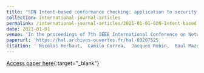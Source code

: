 ```yaml
---
title: "SDN Intent-based conformance checking: application to security policies"
collection: international-journal-articles
permalink: /international-journal-articles/2021-01-01-SDN-Intent-based-conformance-checking-application-to-security-policies
date: 2021-01-01
venue: 'In the proceedings of 7th IEEE International Conference on Network Softwarization (IEEE NetSoft 2021)'
paperurl: 'https://hal.archives-ouvertes.fr/hal-03207525'
citation: ' Nicolas Herbaut,  Camilo Correa,  Jacques Robin,  Raul Mazo, &quot;SDN Intent-based conformance checking: application to security policies.&quot; In the proceedings of 7th IEEE International Conference on Network Softwarization (IEEE NetSoft 2021), 2021.'
---
```

[Access paper here](https://hal.archives-ouvertes.fr/hal-03207525){:target="_blank"}
